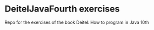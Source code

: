 # DeitelJavaFourth exercises
Repo for the exercises of the book Deitel: How to program in Java 10th 

